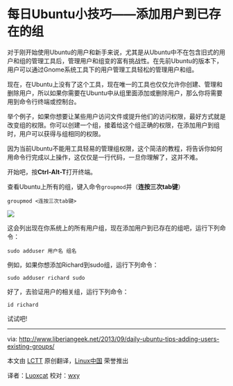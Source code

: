 每日Ubuntu小技巧——添加用户到已存在的组
================

对于刚开始使用Ubuntu的用户和新手来说，尤其是从Ubuntu中不在包含旧式的用户和组的管理工具后，管理用户和组变的富有挑战性。在先前Ubuntu的版本下，用户可以通过Gnome系统工具下的用户管理工具轻松的管理用户和组。

现在，在Ubuntu上没有了这个工具，现在唯一的工具也仅仅允许你创建、管理和删除用户，所以如果你需要在Ubuntu中从组里面添加或删除用户，那么你将需要用到命令行终端或控制台。

举个例子，如果你想要让某些用户访问文件或提升他们的访问权限，最好方式就是改变组的权限。你可以创建一个组，接着给这个组正确的权限，在添加用户到组时，用户可以获得与组相同的权限。

因为当前Ubuntu不能用工具轻易的管理组权限，这个简洁的教程，将告诉你如何用命令行完成以上操作，这仅仅是一行代码，一旦你理解了，这并不难。

开始吧，按**Ctrl-Alt-T**打开终端。

查看Ubuntu上所有的组，键入命令`groupmod`并（**连按三次tab键**）

    groupmod <连按三次tab键>

![](http://www.liberiangeek.net/wp-content/uploads/2013/09/groupsubuntuadduser.png)

这会列出现在你系统上的所有用户组，现在添加用户到已存在的组吧，运行下列命令：

    sudo adduser 用户名 组名

例如，如果你想添加Richard到sudo组，运行下列命令：

    sudo adduser richard sudo

好了，去验证用户的相关组，运行下列命令：

    id richard

试试吧!

--------------------------------------------------------------------------------

via: http://www.liberiangeek.net/2013/09/daily-ubuntu-tips-adding-users-existing-groups/

本文由 [LCTT](https://github.com/LCTT/TranslateProject) 原创翻译，[Linux中国](http://linux.cn/) 荣誉推出

译者：[Luoxcat](https://github.com/Luoxcat) 校对：[wxy](https://github.com/wxy)
